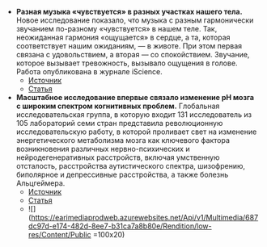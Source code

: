 
- **Разная музыка «чувствуется» в разных участках нашего тела.** Новое исследование показало, что музыка с разным гармонически звучанием по-разному «чувствуется» в нашем теле. Так, неожиданная гармония «ощущается» в сердце, а та, которая соответствует нашим ожиданиям, — в животе. При этом первая связана с удовольствием, а вторая — со спокойствием. Звучание, которое вызывает тревожность, вызывало ощущения в голове. Работа опубликована в журнале iScience.
    - [Источник](https://neuronovosti.ru/raznaya-muzyka-chuvstvuetsya-v-raznyh-uchastkah-nashego-tela/)
    - [Статья](https://www.cell.com/iscience/fulltext/S2589-0042(24)00719-3?_returnURL=https%3A%2F%2Flinkinghub.elsevier.com%2Fretrieve%2Fpii%2FS2589004224007193%3Fshowall%3Dtrue)
- **Масштабное исследование впервые связало изменение pH мозга с широким спектром когнитивных проблем.**
    Глобальная исследовательская группа, в которую входит 131 исследователь из 105 лабораторий семи стран представила революционную исследовательскую работу, в которой проливает свет на изменение энергетического метаболизма мозга как ключевого фактора возникновения различных нервно-психических и нейродегенеративных расстройств, включая умственную отсталость, расстройства аутистического спектра, шизофрению, биполярное и депрессивные расстройства, а также болезнь Альцгеймера.
    - [Источник](https://chemrar.ru/masshtabnoe-issledovanie-vpervye-svyazalo-izmenenie-ph-mozga-s-shirokim-spektrom-kognitivnyx-problem/?utm_source=telegram&utm_medium=post&utm_campaign=354)
    - [Статья](https://www.eurekalert.org/news-releases/551874)
    - ![](https://earimediaprodweb.azurewebsites.net/Api/v1/Multimedia/687dc97d-e174-482d-8ee7-b31ca7a8b80e/Rendition/low-res/Content/Public =100x20)